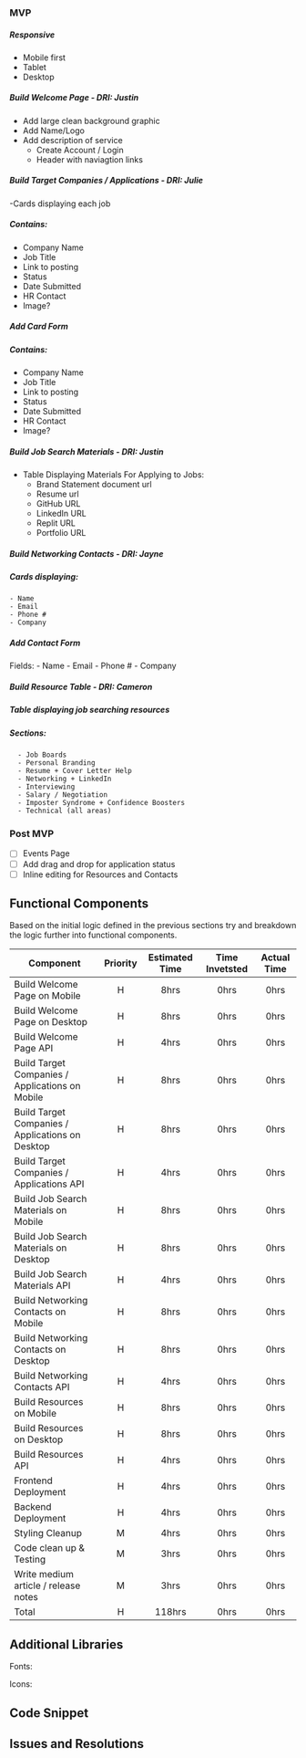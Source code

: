 ### MVP
##### Responsive
   - Mobile first
   - Tablet
   - Desktop
  
##### Build Welcome Page - **DRI: Justin** 
- Add large clean background graphic
- Add Name/Logo
- Add description of service
  - Create Account / Login 
  - Header with naviagtion links
	
##### Build Target Companies / Applications - **DRI: Julie**
-Cards displaying each job
##### Contains:
- Company Name
- Job Title 
- Link to posting
- Status
- Date Submitted
- HR Contact
- Image?
##### Add Card Form
##### Contains:
- Company Name 
- Job Title 
- Link to posting
- Status
- Date Submitted
- HR Contact
- Image? 

##### Build Job Search Materials - **DRI: Justin** 
- Table Displaying Materials For Applying to Jobs:
	- Brand Statement document url
	- Resume url
	- GitHub URL
	- LinkedIn URL
	- Replit URL
	- Portfolio URL
  

##### Build Networking Contacts - **DRI: Jayne**
##### Cards displaying:
	- Name
	- Email
	- Phone #
	- Company
##### Add Contact Form
  Fields: 
       - Name
       - Email
       - Phone #
       - Company

##### Build Resource Table - **DRI: Cameron**
##### Table displaying job searching resources
##### Sections:
      - Job Boards
      - Personal Branding
      - Resume + Cover Letter Help
      - Networking + LinkedIn
      - Interviewing
      - Salary / Negotiation
      - Imposter Syndrome + Confidence Boosters
      - Technical (all areas)
  
### Post MVP
- [ ] Events Page
- [ ] Add drag and drop for application status
- [ ] Inline editing for Resources and Contacts

## Functional Components
Based on the initial logic defined in the previous sections try and breakdown the logic further into functional components.

| Component | Priority | Estimated Time | Time Invetsted | Actual Time |
| --- | :---: |  :---: | :---: | :---: |
| Build Welcome Page on Mobile | H | 8hrs| 0hrs | 0hrs |
| Build Welcome Page on Desktop | H | 8hrs| 0hrs | 0hrs |
| Build Welcome Page API | H | 4hrs| 0hrs | 0hrs |
| Build Target Companies / Applications on Mobile | H | 8hrs| 0hrs | 0hrs |
| Build Target Companies / Applications on Desktop | H | 8hrs| 0hrs | 0hrs |
| Build Target Companies / Applications API | H | 4hrs| 0hrs | 0hrs |
| Build Job Search Materials on Mobile | H | 8hrs| 0hrs | 0hrs |
| Build Job Search Materials on Desktop | H | 8hrs| 0hrs | 0hrs |
| Build Job Search Materials API | H | 4hrs| 0hrs | 0hrs |
| Build Networking Contacts on Mobile | H | 8hrs| 0hrs | 0hrs |
| Build Networking Contacts on Desktop | H | 8hrs| 0hrs | 0hrs |
| Build Networking Contacts API | H | 4hrs| 0hrs | 0hrs |
| Build Resources on Mobile | H | 8hrs| 0hrs | 0hrs |
| Build Resources on Desktop | H | 8hrs| 0hrs | 0hrs |
| Build Resources API | H | 4hrs| 0hrs | 0hrs |
| Frontend Deployment | H | 4hrs | 0hrs | 0hrs |
| Backend Deployment | H | 4hrs | 0hrs | 0hrs |
| Styling Cleanup | M | 4hrs | 0hrs | 0hrs |
| Code clean up & Testing | M | 3hrs | 0hrs | 0hrs |
| Write medium article / release notes | M | 3hrs | 0hrs | 0hrs |
| Total | H | 118hrs| 0hrs | 0hrs |


## Additional Libraries ##
Fonts:

Icons:

## Code Snippet

## Issues and Resolutions
